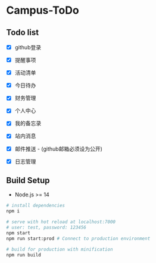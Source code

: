 # Campus-ToDo
## Todo list
- [x] github登录
- [x] 提醒事项
- [x] 活动清单
- [x] 今日待办
- [x] 财务管理
- [x] 个人中心
- [x] 我的备忘录
- [x] 站内消息
- [x] 邮件推送 - (github邮箱必须设为公开)
- [x] 日志管理


## Build Setup
- Node.js >= 14

``` bash
# install dependencies
npm i

# serve with hot reload at localhost:7000
# user: test, password: 123456
npm start
npm run start:prod # Connect to production environment

# build for production with minification
npm run build
```
